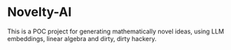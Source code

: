 # Novelty-AI
This is a POC project for generating mathematically novel ideas, using LLM embeddings, linear algebra and dirty, dirty hackery.
